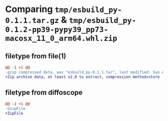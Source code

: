 # Comparing `tmp/esbuild_py-0.1.1.tar.gz` & `tmp/esbuild_py-0.1.2-pp39-pypy39_pp73-macosx_11_0_arm64.whl.zip`

## filetype from file(1)

```diff
@@ -1 +1 @@
-gzip compressed data, was "esbuild_py-0.1.1.tar", last modified: Sun Apr 14 19:04:25 2024, max compression
+Zip archive data, at least v2.0 to extract, compression method=store
```

## filetype from diffoscope

```diff
@@ -1 +1 @@
-GzipFile
+ZipFile
```

